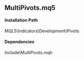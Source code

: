 ## MultiPivots.mq5


#### Installation Path

MQL5\Indicators\Development\Pivots

####  Dependencies
Include\MultiPivots.mqh  
